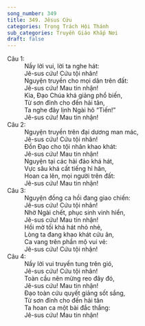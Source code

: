 ```yaml
---
song_number: 349
title: 349. Jêsus Cứu
categories: Trọng Trách Hội Thánh
sub_categories: Truyền Giáo Khắp Nơi
draft: false
---
```

<dl><dt>Câu 1:</dt><dd data-verse="1">Nầy lời vui, lời ta nghe hát: <br/>Jê-sus cứu! Cứu tội nhân! <br/>Nguyện truyền cho mọi dân trên đất: <br/>Jê-sus cứu! Mau tin nhận! <br/>Kìa, Đạo Chúa khá giảng phổ biến, <br/>Từ sơn đỉnh cho đến hải tân, <br/>Ta nghe đây lịnh Ngài hô “Tiến!” <br/>Jê-sus cứu! Mau tin nhận! </dd><dt>Câu 2:</dt><dd data-verse="2">Nguyện truyền trên đại dương man mác, <br/>Jê-sus cứu! Cứu tội nhân! <br/>Đồn Đạo cho tội nhân khao khát: <br/>Jê-sus cứu! Mau tin nhận! <br/>Nguyện tại các hải đảo khá hát, <br/>Vực sâu khá cất tiếng hỉ hân, <br/>Hoan ca lên, mọi người trên đất: <br/>Jê-sus cứu! Mau tin nhận! </dd><dt>Câu 3:</dt><dd data-verse="3">Nguyện đồng ca hồi đang giao chiến: <br/>Jê-sus cứu! Cứu tội nhân! <br/>Nhờ Ngài chết, phục sinh vinh hiển, <br/>Jê-sus cứu! Mau tin nhận! <br/>Hồi mờ tối khá hát nhỏ nhẻ, <br/>Lòng ta đang khao khát cứu ân, <br/>Ca vang trên phần mộ vui vẻ: <br/>Jê-sus cứu! Cứu tội nhận! </dd><dt>Câu 4:</dt><dd data-verse="4">Nầy lời vui truyền tung trên gió, <br/>Jê-sus cứu! Cứu tội nhân! <br/>Toàn cầu nên mừng reo đây đó, <br/>Jê-sus cứu! Mau tin nhận! <br/>Đạo toàn cứu quyết giảng sốt sắng, <br/>Từ sơn đỉnh cho đến hải tân <br/>Ta hoan ca một bài đắc thắng: <br/>Jê-sus cứu! Mau tin nhận! </dd></dl>